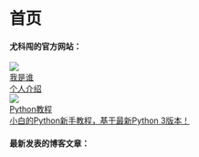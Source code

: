 # 首页

<h4>尤科闯的官方网站：</h4>

<div class="home-book-list">
    <!-- java -->
    <div class="home-book-list-item">
        <a href="/books/whoami/index.html" class="home-book-list-image">
            <div>
                <img src="/static/cover/java.jpg" /> 
            </div>
            <div class="home-book-list-title">
                我是谁
            </div>
            <div class="home-book-list-desc">
                个人介绍
            </div>
        </a>
    </div>
    <!-- python -->
    <div class="home-book-list-item">
        <a href="/books/python/index.html" class="home-book-list-image">
            <div>
                <img src="/static/cover/python.jpg" />
            </div>
            <div class="home-book-list-title">
                Python教程
            </div>
            <div class="home-book-list-desc">
                小白的Python新手教程，基于最新Python 3版本！
            </div>
        </a>
    </div>
    <!-- javascript -->
    <!-- <div class="home-book-list-item">
        <a href="/books/javascript/index.html" class="home-book-list-image">
            <div>
                <img src="/static/cover/javascript.jpg" />
            </div>
            <div class="home-book-list-title">
                JavaScript教程
            </div>
            <div class="home-book-list-desc">
                迈向全栈工程师之路的JavaScript教程！
            </div>
        </a>
    </div> -->
    <!-- sql -->
    <!-- <div class="home-book-list-item">
        <a href="/books/sql/index.html" class="home-book-list-image">
            <div>
                <img src="/static/cover/sql.jpg" />
            </div>
            <div class="home-book-list-title">
                SQL教程
            </div>
            <div class="home-book-list-desc">
                小白的零基础SQL教程，可以在线跑SQL！
            </div>
        </a>
    </div> -->
    <!-- summerframework -->
    <!-- <div class="home-book-list-item">
        <a href="/books/summerframework/index.html" class="home-book-list-image">
            <div>
                <img src="/static/cover/summerframework.jpg" />
            </div>
            <div class="home-book-list-title">
                手写Spring
            </div>
            <div class="home-book-list-desc">
                自己动手，从零开发一个迷你版的Spring框架！
            </div>
        </a>
    </div> -->
    <!-- jerrymouse -->
    <!-- <div class="home-book-list-item">
        <a href="/books/jerrymouse/index.html" class="home-book-list-image">
            <div>
                <img src="/static/cover/jerrymouse.jpg" />
            </div>
            <div class="home-book-list-title">
                手写Tomcat
            </div>
            <div class="home-book-list-desc">
                自己动手，从零开发一个迷你版的Tomcat服务器！
            </div>
        </a>
    </div> -->
    <!-- blockchain -->
    <!-- <div class="home-book-list-item">
        <a href="/books/blockchain/index.html" class="home-book-list-image">
            <div>
                <img src="/static/cover/blockchain.jpg" />
            </div>
            <div class="home-book-list-title">
                区块链教程
            </div>
            <div class="home-book-list-desc">
                零基础入门区块链，还可以在线写代码！
            </div>
        </a>
    </div> -->
    <!-- git -->
    <!-- <div class="home-book-list-item">
        <a href="/books/git/index.html" class="home-book-list-image">
            <div>
                <img src="/static/cover/git.jpg" />
            </div>
            <div class="home-book-list-title">
                Git教程
            </div>
            <div class="home-book-list-desc">
                最适合小白入门的浅显易懂的Git教程！
            </div>
        </a>
    </div> -->
    <!-- makefile -->
    <!-- <div class="home-book-list-item">
        <a href="/books/makefile/index.html" class="home-book-list-image">
            <div>
                <img src="/static/cover/makefile.jpg" />
            </div>
            <div class="home-book-list-title">
                Makefile教程
            </div>
            <div class="home-book-list-desc">
                入门Linux开发，从零开始编写Makefile！
            </div>
        </a>
    </div> -->
</div>

<h4>最新发表的博客文章：</h4>

<div id="home-blog-list" class="home-blog-list"></div>

<script>
    documentReady(async ()=>{
        const resp = await fetch('/blogs/all/index.json');
        let blogs = await resp.json();
        if (blogs.length > 20) {
            blogs = blogs.slice(0, 20);
        }
        console.log(JSON.stringify(blogs));
        const items = blogs.map(blog => {
            let date = new Date(blog.date).toLocaleDateString(undefined, { year: 'numeric', month: 'long', day: 'numeric' });
            return `
<div class="home-blog-list-item">
    <div><span class="text-sm font-semibold uppercase">${date}</span></div>
    <div><a href="${blog.uri}">${gitsite.encodeHtml(blog.title)}</a></div>
</div>`;
        });
        document.getElementById('home-blog-list').innerHTML = items.join('');
    });
</script>
